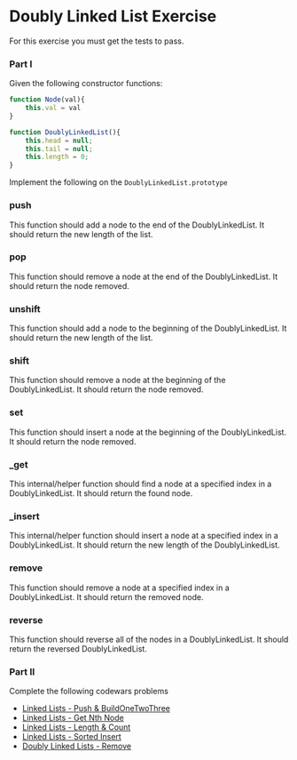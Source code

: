 # Doubly Linked List Exercise

For this exercise you must get the tests to pass.

### Part I 

Given the following constructor functions:

```js
function Node(val){
    this.val = val
}

function DoublyLinkedList(){
    this.head = null;
    this.tail = null;
    this.length = 0;
}
```

Implement the following on the `DoublyLinkedList.prototype`

### push

This function should add a node to the end of the DoublyLinkedList. It should return the new length of the list.

### pop

This function should remove a node at the end of the DoublyLinkedList. It should return the node removed.

### unshift

This function should add a node to the beginning of the DoublyLinkedList. It should return the new length of the list.

### shift

This function should remove a node at the beginning of the DoublyLinkedList. It should return the node removed.

### set

This function should insert a node at the beginning of the DoublyLinkedList. It should return the node removed.

### _get

This internal/helper function should find a node at a specified index in a DoublyLinkedList. It should return the found node.

### _insert

This internal/helper function should insert a node at a specified index in a DoublyLinkedList. It should return the new length of the DoublyLinkedList.

### remove

This function should remove a node at a specified index in a DoublyLinkedList. It should return the removed node.

### reverse

This function should reverse all of the nodes in a DoublyLinkedList. It should return the reversed DoublyLinkedList.

### Part II

Complete the following codewars problems

* [Linked Lists - Push & BuildOneTwoThree](http://www.codewars.com/kata/linked-lists-push-and-buildonetwothree)
* [Linked Lists - Get Nth Node](https://www.codewars.com/kata/linked-lists-get-nth-node/train/javascript)
* [Linked Lists - Length & Count](http://www.codewars.com/kata/linked-lists-length-and-count)
* [Linked Lists - Sorted Insert](http://www.codewars.com/kata/linked-lists-sorted-insert)
* [Doubly Linked Lists - Remove](https://www.codewars.com/kata/doubly-linked-list-remove)
